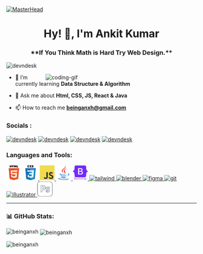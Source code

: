 [![MasterHead](https://camo.githubusercontent.com/1cc4a09c2e1425ea8299bad1e673df6139b484072801bede9a1d098a24981328/68747470733a2f2f692e6962622e636f2f6b3234343135622f4769746875622d42616e6e65722e676966)](https://devndesk.io)
<h1 align="center">Hy! 👋, I'm Ankit Kumar</h1>
<h3 align="center">**If You Think Math is Hard Try Web Design.**</h3>

<p align="left"> <img src="https://komarev.com/ghpvc/?username=devndesk&label=Profile%20views&color=0e75b6&style=flat" alt="devndesk" /> </p>
<img align="right" width=400 alt="coding-gif" src="https://i.pinimg.com/originals/e8/f4/53/e8f453469a3ec97ecd354df465d73913.gif">

- 🌱 I’m currently learning **Data Structure & Algorithm**

- 💬 Ask me about **Html, CSS, JS, React & Java**

- 📫 How to reach me **beinganxh@gmail.com**


<h3 align="left">Socials :</h3>
<p align="left">
<a href="https://twitter.com/iankit2112" target="blank"><img align="center" src="https://raw.githubusercontent.com/devndesk/github-profile-readme-generator/master/src/images/icons/Social/twitter.svg" alt="devndesk" height="30" width="40" /></a>
<a href="https://www.linkedin.com/in/aansh" target="blank"><img align="center" src="https://raw.githubusercontent.com/devndesk/github-profile-readme-generator/master/src/images/icons/Social/linked-in-alt.svg" alt="devndesk" height="30" width="40" /></a>
<a href="https://meta.stackexchange.com/users/1422936/ankit-kumar" target="blank"><img align="center" src="https://raw.githubusercontent.com/devndesk/github-profile-readme-generator/master/src/images/icons/Social/stack-overflow.svg" alt="devndesk" height="30" width="40" /></a>
<a href="https://instagram.com/beinganxh" target="blank"><img align="center" src="https://raw.githubusercontent.com/devndesk/github-profile-readme-generator/master/src/images/icons/Social/instagram.svg" alt="devndesk" height="30" width="40" />

</a>
</p>

<h3 align="left">Languages and Tools:</h3>
 <a href="https://www.w3.org/html/" target="_blank" rel="noreferrer"> <img src="https://raw.githubusercontent.com/devicons/devicon/master/icons/html5/html5-original-wordmark.svg" alt="html5" width="40" height="40"/></a> <a href="https://www.w3schools.com/css/" target="_blank" rel="noreferrer"> <img src="https://raw.githubusercontent.com/devicons/devicon/master/icons/css3/css3-original-wordmark.svg" alt="css3" width="40" height="40"/> </a><a href="https://developer.mozilla.org/en-US/docs/Web/JavaScript" target="_blank" rel="noreferrer"> <img src="https://raw.githubusercontent.com/devicons/devicon/master/icons/javascript/javascript-original.svg" alt="javascript" width="40" height="40"/> </a> <a href="https://www.java.com" target="_blank" rel="noreferrer"> <img src="https://raw.githubusercontent.com/devicons/devicon/master/icons/java/java-original.svg" alt="java" width="40" height="40"/> </a><a href="https://getbootstrap.com" target="_blank" rel="noreferrer"> <img src="https://raw.githubusercontent.com/devicons/devicon/master/icons/bootstrap/bootstrap-plain-wordmark.svg" alt="bootstrap" width="40" height="40"/><a href="https://tailwindcss.com/" target="_blank" rel="noreferrer"> <img src="https://www.vectorlogo.zone/logos/tailwindcss/tailwindcss-icon.svg" alt="tailwind" width="40" height="40"/> </a> <a href="https://www.blender.org/" target="_blank" rel="noreferrer"> <img src="https://download.blender.org/branding/community/blender_community_badge_white.svg" alt="blender" width="40" height="40"/> </a>  </a> <a href="https://www.figma.com/" target="_blank" rel="noreferrer"> <img src="https://www.vectorlogo.zone/logos/figma/figma-icon.svg" alt="figma" width="40" height="40"/> </a> <a href="https://git-scm.com/" target="_blank" rel="noreferrer"> <img src="https://www.vectorlogo.zone/logos/git-scm/git-scm-icon.svg" alt="git" width="40" height="40"/> </a> <a href="https://www.adobe.com/in/products/illustrator.html" target="_blank" rel="noreferrer"> <img src="https://www.vectorlogo.zone/logos/adobe_illustrator/adobe_illustrator-icon.svg" alt="illustrator" width="40" height="40"/> </a> <a href="https://www.photoshop.com/en" target="_blank" rel="noreferrer"> <img src="https://raw.githubusercontent.com/devicons/devicon/master/icons/photoshop/photoshop-line.svg" alt="photoshop" width="40" height="40"/> </a> </p>

 <hr>

 ### 📊 GitHub Stats:

<p><img align="left" src="https://github-readme-stats.vercel.app/api/top-langs?username=beinganxh&theme=dark&show_icons=true&locale=en&layout=compact" alt="beinganxh" /></p>

<p>&nbsp;<img align="center" src="https://github-readme-stats.vercel.app/api?username=beinganxh&theme=dark&show_icons=true&locale=en" alt="beinganxh" /></p>

<p><img align="center" src="https://github-readme-streak-stats.herokuapp.com/?user=beinganxh&theme=dark&" alt="beinganxh" /></p>
